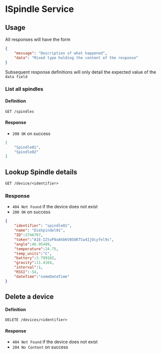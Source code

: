# ISpindle Service

## Usage

All responses will have the form

```json
{
    "message": "Description of what happened",
    "data": "Mixed type holding the content of the response"
}
```

Subsequent response definitions will only detail the expected value of the `data field`

### List all spindles

#### Definition

`GET /spindles`

#### Response

- `200 OK` on success

```json
[
    "Spindle01",
    "Spindle02"
]
```

## Lookup Spindle details

`GET /device/<identifier>`

### Response

- `404 Not Found` if the device does not exist
- `200 OK` on success

```json
{
    "identifier": "spindle01",
    "name": "DieSpindel01",
    "ID":3746707,
    "token":"A1E-IZtoP8oAhbKV0SUKTCw4IjOcyfel9s",
    "angle":46.95489,
    "temperature":24.75,
    "temp_units":"C",
    "battery":3.799102,
    "gravity":11.4164,
    "interval":1,
    "RSSI":-54,
    "dateTime":"someDateTime"
}
```

## Delete a device

#### Definition

`DELETE /devices/<identifier>`

#### Response

- `404 Not Found` if the device does not exist
- `204 No Content` on success